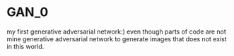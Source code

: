 # GAN_0
my first generative adversarial network:)
even though parts of code are not mine
generative adversarial network to generate images that does not exist in this world. 
